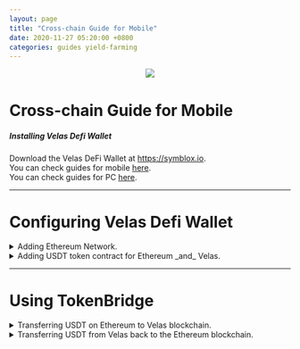 ```yaml
---
layout: page
title: "Cross-chain Guide for Mobile"
date: 2020-11-27 05:20:00 +0800
categories: guides yield-farming
---
```


<p align="center">
<img src="/assets/SymbloxLogoName.png" style="height: 64px"/>
</p>

# Cross-chain Guide for Mobile

##### Installing Velas Defi Wallet  
Download the Velas DeFi Wallet at https://symblox.io.  
You can check guides for mobile <a href="https://symblox.github.io/guides/yield-farming/2020/10/22/symblox-guide-for-mobile" target="_blank">here</a>.  
You can check guides for PC <a href="https://symblox.github.io/guides/yield-farming/2020/10/22/symblox-guide-for-pc" target="_blank">here</a>. 

--- 
# Configuring Velas Defi Wallet  

<details>
<summary>Adding Ethereum Network.</summary>  
Click on 'Settings' tab, then choose "Select Active Networks"  
<p align="center">
<img src="/assets/Bridge_1.png" style="width: 400px"/>
</p>  

Choose 'Ethereum' then click 'Save'.  
<p align="center">
<img src="/assets/Bridge_2.png" style="width: 400px"/>
</p>  
</details>

<details>
<summary>Adding USDT token contract for Ethereum _and_ Velas.</summary>  
  
Click on the 'Wallet' tab, then click on 'Add/Hide Tokens'.

<p align="center">
<img src="/assets/Bridge_3.png" style="width: 400px"/>
</p>  

Click the '+' sign.  
<p align="center">
<img src="/assets/Bridge_4.png" style="width: 400px"/>
</p>  

Paste the following address in the 'Contract Address' field to add USDT token on Ethereum. The other fields will autofill when you paste the address.  
USDT on Ethereum: **0xdAC17F958D2ee523a2206206994597C13D831ec7**  
<p align="center">
<img src="/assets/Bridge_5.png" style="width: 400px"/>
</p>  

Repeat the process to add USDT on Velas.  
USDT on Velas: **0x4b773e1ae1baa4894e51cc1d1faf485c91b1012f**  
<p align="center">
<img src="/assets/Bridge_6.png" style="width: 400px"/>
</p>  

If you haven't added SYX token yet, you can repeat the previous process to add SYX.  
SYX Token Address: **0x2de7063fe77aAFB5b401d65E5A108649Ec577170**  
<p align="center">
<img src="/assets/AddToken_3.png" style="width: 400px"/>
</p>    
</details>

---  


# Using TokenBridge  

<details>
<summary>Transferring USDT on Ethereum to Velas blockchain.</summary>  
  
Click 'Symblox' tab, then enter the cross-chain address into the the address field:  
<a href="https://xc.symblox.net/" target="_blank">https://xc.symblox.net/</a>  
<p align="center">
<img src="/assets/Bridge_7.png" style="width: 400px"/>
</p>  

(1) Click the menu button.  
(2) If 'Ethereum' isn't already chosen, click the 'Connected to:' to choose the Ethereum Network.  
<p align="center">
<img src="/assets/Bridge_8.png" style="width: 400px"/>
</p>  

Choose 'Ethereum'.  
<p align="center">
<img src="/assets/Bridge_19.png" style="width: 400px"/>
</p>  

Click 'Connect Wallet'.  
<p align="center">
<img src="/assets/Bridge_20.png" style="width: 400px"/>
</p>  

>The first time you use the cross-chain, the smart contract will require permission before accessing your wallet. Therefore it requires you to *unlock* before transferring.   

Enter amount to transfer then click 'Unlock'.  
<p align="center">
<img src="/assets/Bridge_9.png" style="width: 400px"/>
</p>  

Click 'Confirm' to send or click 'Edit' to manually change the gas fees.  
<p align="center">
<img src="/assets/Bridge_10.png" style="width: 400px"/>
</p>  

>Due to heavy congestion on the Ethereum network, transactions could take a long time or get stuck. If you've waited for a sufficient period of time and is still at the 'Loading...' screen, try reloading the webpage to see if your transaction has cleared.  

<p align="center">
<img src="/assets/Bridge_11.png" style="width: 400px"/>
</p>  

After you have 'Unlocked', click 'Transfer'.  
<p align="center">
<img src="/assets/Bridge_12.png" style="width: 400px"/>
</p>  

Verify your transfer amount then click 'Continue'.  
<p align="center">
<img src="/assets/Bridge_13.png" style="width: 400px"/>
</p>  

After transfer, you can check your 'Balance' to see the amount transferred.  
<p align="center">
<img src="/assets/Bridge_14.png" style="width: 400px"/>
</p>  
</details>

<details>
<summary>Transferring USDT from Velas back to the Ethereum blockchain.</summary>
<br>

(1) Click the menu button.  
(2) If you're not connected to Velas already, click 'Connected to:' to change your current network.  
<p align="center">
<img src="/assets/Bridge_15.png" style="width: 400px"/>
</p>  

Choose 'Velas'.  
<p align="center">
<img src="/assets/Bridge_16.png" style="width: 400px"/>
</p>  

Enter the amount to send then click 'Transfer'.  
<p align="center">
<img src="/assets/Bridge_17.png" style="width: 400px"/>
</p>  

Verify the amount then click 'Continue'.  
<p align="center">
<img src="/assets/Bridge_18.png" style="width: 400px"/>
</p>  
</details>
